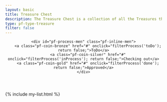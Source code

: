 ```yaml
---
layout: basic
title: Treasure Chest
description: The Treasure Chest is a collection of all the Treasures that have been discovered by You.
type: pf-type-treasure
filter: false
---
```


<header class="text-center">
    
    <div id="pf-process-men" class="pf-inline-men">
        <a class="pf-coin-bronze" href="#" onclick="filterProcess('toDo'); return false;">ToDo</a>
        <a class="pf-coin-silver" href="#" onclick="filterProcess('inProcess'); return false;">Checking out</a>
        <a class="pf-coin-gold" href="#" onclick="filterProcess('done'); return false;">Approved</a>
    </div>
</header>


{% include my-list.html %}
